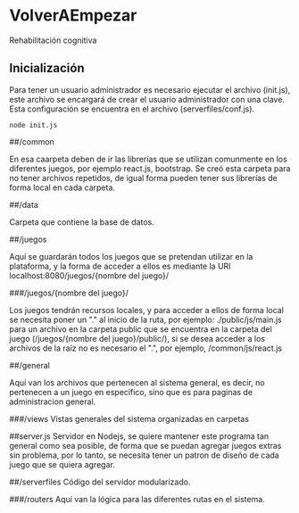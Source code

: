 # VolverAEmpezar
Rehabilitación cognitiva

## Inicialización 
Para tener un usuario administrador es necesario ejecutar el archivo (init.js), este archivo se encargará de crear el usuario administrador con una clave. Esta configuración se encuentra en el archivo (serverfiles/conf.js).
```
node init.js
```

##/common

En esa caarpeta deben de ir las librerías que se utilizan comunmente en los diferentes juegos, por ejemplo react.js, bootstrap.
Se creó esta carpeta para no tener archivos repetidos, de igual forma pueden tener sus librerías de forma local en cada carpeta.

##/data

Carpeta que contiene la base de datos.

##/juegos

Aquí se guardarán todos los juegos que se pretendan utilizar en la plataforma, y la forma de acceder a ellos es mediante la URI
localhost:8080/juegos/{nombre del juego}/
  
  
###/juegos/{nombre del juego}/

  Los juegos tendrán recursos locales, y para acceder a ellos de forma local se necesita poner un "." al inicio de la ruta, por
  ejemplo: ./public/js/main.js para un archivo en la carpeta public que se encuentra en la carpeta del juego 
  (/juegos/{nombre del juego}/public/), si se desea acceder a los archivos de la raíz no es necesario el ".", por ejemplo,
  /common/js/react.js


##/general

Aquí van los archivos que pertenecen al sistema general, es decir, no pertenecen a un juego
en especifico, sino que es para paginas de administracion general.
    
###/views
Vistas generales del sistema organizadas en carpetas

##server.js
Servidor en Nodejs, se quiere mantener este programa tan general como sea posible, de forma que se puedan agregar juegos extras
sin problema, por lo tanto, se necesita tener un patron de diseño de cada juego que se quiera agregar.

##/serverfiles
Código del servidor modularizado.

###/routers
Aquí van la lógica para las diferentes rutas en el sistema.